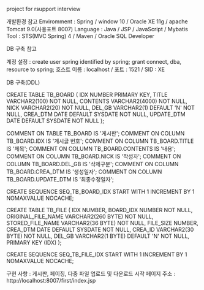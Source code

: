project for rsupport interview

개발환경 참고 Enviromment : Spring / window 10 / Oracle XE 11g / apache Tomcat 9.0(사용포트 8007)
Language : Java / JSP / JavaScript / Mybatis
Tool : STS(MVC Spring) 4 / Maven / Oracle SQL Developer

DB 구축 참고

계정 설정 : create user spring identified by spring; grant connect, dba, resource to spring;
호스트 이름 : localhost / 포트 : 1521 / SID : XE

DB 구축(DDL)

CREATE TABLE TB_BOARD
(
    IDX NUMBER PRIMARY KEY,
    TITLE VARCHAR2(100) NOT NULL,
    CONTENTS VARCHAR2(4000) NOT NULL,
    NICK VARCHAR2(20) NOT NULL,
    DEL_GB VARCHAR2(1) DEFAULT 'N' NOT NULL,
    CREA_DTM DATE DEFAULT SYSDATE NOT NULL,
    UPDATE_DTM DATE DEFAULT SYSDATE NOT NULL
);
  
COMMENT ON TABLE TB_BOARD IS '게시판';
COMMENT ON COLUMN TB_BOARD.IDX IS '게시글 번호';
COMMENT ON COLUMN TB_BOARD.TITLE IS '제목';
COMMENT ON COLUMN TB_BOARD.CONTENTS IS '내용';
COMMENT ON COLUMN TB_BOARD.NICK IS '작성자';
COMMENT ON COLUMN TB_BOARD.DEL_GB IS '삭제구분';
COMMENT ON COLUMN TB_BOARD.CREA_DTM IS '생성일자';
COMMENT ON COLUMN TB_BOARD.UPDATE_DTM IS '최종수정일자';

CREATE SEQUENCE SEQ_TB_BOARD_IDX
START WITH 1
INCREMENT BY 1
NOMAXVALUE
NOCACHE;

CREATE TABLE TB_FILE (
IDX NUMBER,
BOARD_IDX NUMBER NOT NULL,
ORIGINAL_FILE_NAME VARCHAR2(260 BYTE) NOT NULL,
STORED_FILE_NAME VARCHAR2(36 BYTE) NOT NULL,
FILE_SIZE NUMBER,
CREA_DTM DATE DEFAULT SYSDATE NOT NULL,
CREA_ID VARCHAR2(30 BYTE) NOT NULL,
DEL_GB VARCHAR2(1 BYTE) DEFAULT 'N' NOT NULL,
PRIMARY KEY (IDX) 
);

CREATE SEQUENCE SEQ_TB_FILE_IDX
START WITH 1
INCREMENT BY 1
NOMAXVALUE
NOCACHE;

구현 사항 : 게시판, 페이징, 다중 파일 업로드 및 다운로드
시작 페이지 주소 : http://localhost:8007/first/index.jsp

